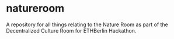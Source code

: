 # natureroom
A repository for all things relating to the Nature Room as part of the Decentralized Culture Room for ETHBerlin Hackathon.
